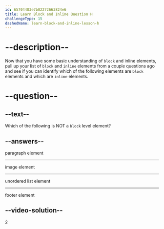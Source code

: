 ```yaml
---
id: 65704483e7b02272663824e6
title: Learn Block and Inline Question H
challengeType: 15
dashedName: learn-block-and-inline-lesson-h
---
```

# --description--

Now that you have some basic understanding of `block` and inline elements, pull up your list of `block` and `inline` elements from a couple questions ago and see if you can identify which of the following elements are `block` elements and which are `inline` elements.

# --question--    

## --text--

Which of the following is NOT a `block` level element?

## --answers--

paragraph element

---

image element

---

unordered list element

---

footer element

## --video-solution--

2
